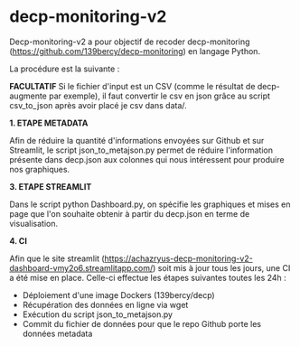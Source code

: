# decp-monitoring-v2
Decp-monitoring-v2 a pour objectif de recoder decp-monitoring (https://github.com/139bercy/decp-monitoring) en langage Python.

La procédure est la suivante :

**FACULTATIF**
Si le fichier d'input est un CSV (comme le résultat de decp-augmente par exemple), il faut convertir le csv en json grâce au script csv_to_json après avoir placé je csv dans data/.


**1. ETAPE METADATA**

Afin de réduire la quantité d'informations envoyées sur Github et sur Streamlit, le script json_to_metajson.py permet de réduire l'information présente dans decp.json aux colonnes qui nous intéressent pour produire nos graphiques.

**3. ETAPE STREAMLIT**

Dans le script python Dashboard.py, on spécifie les graphiques et mises en page que l'on souhaite obtenir à partir du decp.json en terme de visualisation.

**4. CI**

Afin que le site streamlit (https://achazryus-decp-monitoring-v2-dashboard-vmy2o6.streamlitapp.com/) soit mis à jour tous les jours, une CI a été mise en place. Celle-ci effectue les étapes suivantes toutes les 24h :
- Déploiement d'une image Dockers (139bercy/decp)
- Récupération des données en ligne via wget
- Exécution du script json_to_metajson.py
- Commit du fichier de données pour que le repo Github porte les données metadata
